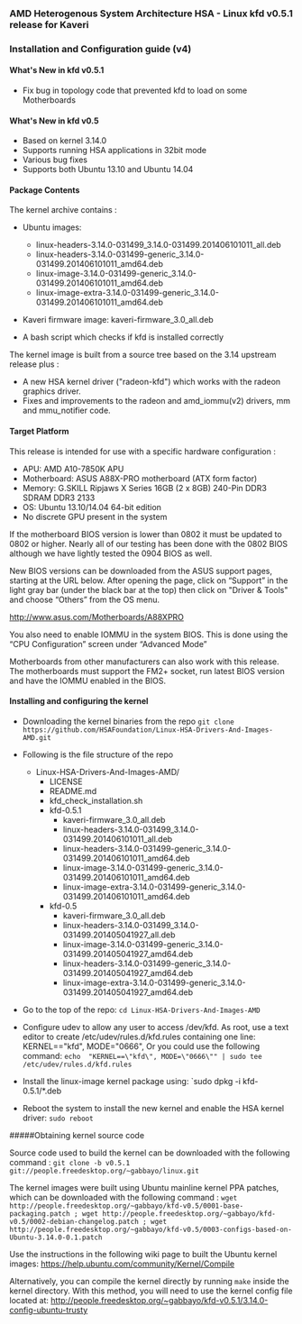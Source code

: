 ### AMD Heterogenous System Architecture HSA - Linux kfd v0.5.1 release for Kaveri

### Installation and Configuration guide (v4)

#### What's New in kfd v0.5.1

* Fix bug in topology code that prevented kfd to load on some Motherboards

#### What's New in kfd v0.5

* Based on kernel 3.14.0
* Supports running HSA applications in 32bit mode
* Various bug fixes
* Supports both Ubuntu 13.10 and Ubuntu 14.04

#### Package Contents

The kernel archive contains : 

* Ubuntu images:
  * linux-headers-3.14.0-031499_3.14.0-031499.201406101011_all.deb
  * linux-headers-3.14.0-031499-generic_3.14.0-031499.201406101011_amd64.deb
  * linux-image-3.14.0-031499-generic_3.14.0-031499.201406101011_amd64.deb
  * linux-image-extra-3.14.0-031499-generic_3.14.0-031499.201406101011_amd64.deb

* Kaveri firmware image: kaveri-firmware_3.0_all.deb

* A bash script which checks if kfd is installed correctly

The kernel image is built from a source tree based on the 3.14 upstream release plus :

* A new HSA kernel driver ("radeon-kfd") which works with the radeon graphics driver.
* Fixes and improvements to the radeon and amd_iommu(v2) drivers, mm and mmu_notifier code.

#### Target Platform

This release is intended for use with a specific hardware configuration :

* APU:            AMD A10-7850K APU
* Motherboard:    ASUS A88X-PRO motherboard (ATX form factor)
* Memory:         G.SKILL Ripjaws X Series 16GB (2 x 8GB) 240-Pin DDR3 SDRAM DDR3 2133
* OS:             Ubuntu 13.10/14.04 64-bit edition
* No discrete GPU present in the system

If the motherboard BIOS version is lower than 0802 it must be updated to 0802 or higher. Nearly all of our testing has been done with the 0802 BIOS although we have lightly tested the 0904 BIOS as well. 

New BIOS versions can be downloaded from the ASUS support pages, starting at the URL below.  After opening the page, click on “Support” in the light gray bar (under the black bar at the top) then click on "Driver & Tools" and choose “Others” from the OS menu.

http://www.asus.com/Motherboards/A88XPRO

You also need to enable IOMMU in the system BIOS. This is done using the “CPU Configuration” screen under “Advanced Mode” 

Motherboards from other manufacturers can also work with this release. The
motherboards must support the FM2+ socket, run latest BIOS version and have the
IOMMU enabled in the BIOS.

#### Installing and configuring the kernel

* Downloading the kernel binaries from the repo
  `git clone https://github.com/HSAFoundation/Linux-HSA-Drivers-And-Images-AMD.git`

* Following is the file structure of the repo
  
  * Linux-HSA-Drivers-And-Images-AMD/
      * LICENSE
      * README.md
      * kfd_check_installation.sh
      * kfd-0.5.1
        * kaveri-firmware_3.0_all.deb
        * linux-headers-3.14.0-031499_3.14.0-031499.201406101011_all.deb
        * linux-headers-3.14.0-031499-generic_3.14.0-031499.201406101011_amd64.deb
        * linux-image-3.14.0-031499-generic_3.14.0-031499.201406101011_amd64.deb
        * linux-image-extra-3.14.0-031499-generic_3.14.0-031499.201406101011_amd64.deb
      * kfd-0.5
        * kaveri-firmware_3.0_all.deb
        * linux-headers-3.14.0-031499_3.14.0-031499.201405041927_all.deb
        * linux-image-3.14.0-031499-generic_3.14.0-031499.201405041927_amd64.deb
        * linux-headers-3.14.0-031499-generic_3.14.0-031499.201405041927_amd64.deb
        * linux-image-extra-3.14.0-031499-generic_3.14.0-031499.201405041927_amd64.deb

* Go to the top of the repo:
  `cd Linux-HSA-Drivers-And-Images-AMD`

* Configure udev to allow any user to access /dev/kfd. As root, use a text editor to create /etc/udev/rules.d/kfd.rules containing one line:  
KERNEL=="kfd", MODE="0666", Or you could use the following command:
  `echo  "KERNEL==\"kfd\", MODE=\"0666\"" | sudo tee /etc/udev/rules.d/kfd.rules`

* Install the linux-image kernel package using:
  `sudo dpkg -i kfd-0.5.1/*.deb

* Reboot the system to install the new kernel and enable the HSA kernel driver:
  `sudo reboot`
 
#####Obtaining kernel source code 

Source code used to build the kernel can be downloaded with the following command : 
`git clone -b v0.5.1 git://people.freedesktop.org/~gabbayo/linux.git`

The kernel images were built using Ubuntu mainline kernel PPA patches, which can be downloaded with the following command :
`wget http://people.freedesktop.org/~gabbayo/kfd-v0.5/0001-base-packaging.patch ; wget http://people.freedesktop.org/~gabbayo/kfd-v0.5/0002-debian-changelog.patch ; wget http://people.freedesktop.org/~gabbayo/kfd-v0.5/0003-configs-based-on-Ubuntu-3.14.0-0.1.patch`

Use the instructions in the following wiki page to built the Ubuntu kernel images:
https://help.ubuntu.com/community/Kernel/Compile

Alternatively, you can compile the kernel directly by running `make` inside the kernel directory. 
With this method, you will need to use the kernel config file located at:
http://people.freedesktop.org/~gabbayo/kfd-v0.5.1/3.14.0-config-ubuntu-trusty

